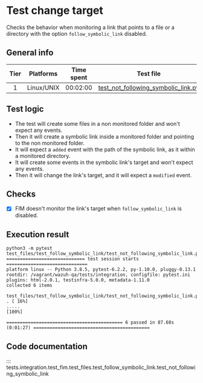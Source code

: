 # Test change target
Checks the behavior when monitoring a link that points to a file or a directory with the option `follow_symbolic_link` disabled.

## General info

| Tier | Platforms | Time spent| Test file |
|:--:|:--:|:--:|:--:|
| 1 | Linux/UNIX | 00:02:00 | [test_not_following_symbolic_link.py](../../../../../../tests/integration/test_fim/test_files/test_follow_symbolic_link/test_not_following_symbolic_link.py)|

## Test logic

- The test will create some files in a non monitored folder and won't expect any events.
- Then it will create a symbolic link inside a monitored folder and pointing to the non monitored folder.
- It will expect a `added` event with the path of the symbolic link, as it within a monitored directory.
- It will create some events in the symbolic link's target and won't expect any events.
- Then it will change the link's target, and it will expect a `modified` event.

## Checks

- [x] FIM doesn't monitor the link's target when `follow_symbolic_link` is disabled.
## Execution result

```
python3 -m pytest test_files/test_follow_symbolic_link/test_not_following_symbolic_link.py
============================= test session starts ==============================
platform linux -- Python 3.8.5, pytest-6.2.2, py-1.10.0, pluggy-0.13.1
rootdir: /vagrant/wazuh-qa/tests/integration, configfile: pytest.ini
plugins: html-2.0.1, testinfra-5.0.0, metadata-1.11.0
collected 6 items

test_files/test_follow_symbolic_link/test_not_following_symbolic_link.py . [ 16%]
.....                                                                                                        [100%]

=========================================== 6 passed in 87.60s (0:01:27) ===========================================
```

## Code documentation

::: tests.integration.test_fim.test_files.test_follow_symbolic_link.test_not_following_symbolic_link
